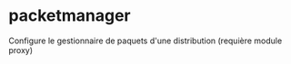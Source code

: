 packetmanager
===============

Configure le gestionnaire de paquets d'une distribution (requière module proxy)